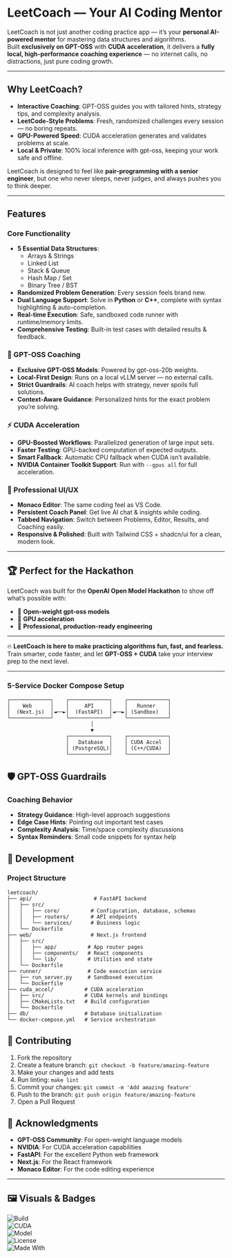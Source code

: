 # LeetCoach — Your AI Coding Mentor

<p align="center">
  <a href="https://github.com/user-attachments/assets/bad45dbf-e82b-4e34-931b-6f3ab1d1cb44">
  </a>
</p>


LeetCoach is not just another coding practice app — it’s your **personal AI-powered mentor** for mastering data structures and algorithms.  
Built **exclusively on GPT-OSS** with **CUDA acceleration**, it delivers a **fully local, high-performance coaching experience** — no internet calls, no distractions, just pure coding growth.  

---

## Why LeetCoach?  
- **Interactive Coaching**: GPT-OSS guides you with tailored hints, strategy tips, and complexity analysis.  
- **LeetCode-Style Problems**: Fresh, randomized challenges every session — no boring repeats.  
- **GPU-Powered Speed**: CUDA acceleration generates and validates problems at scale.  
- **Local & Private**: 100% local inference with gpt-oss, keeping your work safe and offline.  

LeetCoach is designed to feel like **pair-programming with a senior engineer**, but one who never sleeps, never judges, and always pushes you to think deeper.  

---

## Features  

### Core Functionality  
- **5 Essential Data Structures**:  
  - Arrays & Strings  
  - Linked List  
  - Stack & Queue  
  - Hash Map / Set  
  - Binary Tree / BST  
- **Randomized Problem Generation**: Every session feels brand new.  
- **Dual Language Support**: Solve in **Python** or **C++**, complete with syntax highlighting & auto-completion.  
- **Real-time Execution**: Safe, sandboxed code runner with runtime/memory limits.  
- **Comprehensive Testing**: Built-in test cases with detailed results & feedback.  

### 🤖 GPT-OSS Coaching  
- **Exclusive GPT-OSS Models**: Powered by gpt-oss-20b weights.  
- **Local-First Design**: Runs on a local vLLM server — no external calls.  
- **Strict Guardrails**: AI coach helps with strategy, never spoils full solutions.  
- **Context-Aware Guidance**: Personalized hints for the exact problem you’re solving.  

### ⚡ CUDA Acceleration  
- **GPU-Boosted Workflows**: Parallelized generation of large input sets.  
- **Faster Testing**: GPU-backed computation of expected outputs.  
- **Smart Fallback**: Automatic CPU fallback when CUDA isn’t available.  
- **NVIDIA Container Toolkit Support**: Run with `--gpus all` for full acceleration.  

### 🎨 Professional UI/UX  
- **Monaco Editor**: The same coding feel as VS Code.  
- **Persistent Coach Panel**: Get live AI chat & insights while coding.  
- **Tabbed Navigation**: Switch between Problems, Editor, Results, and Coaching easily.  
- **Responsive & Polished**: Built with Tailwind CSS + shadcn/ui for a clean, modern look.  

---

## 🏆 Perfect for the Hackathon  
LeetCoach was built for the **OpenAI Open Model Hackathon** to show off what’s possible with:  
- 🔹 **Open-weight gpt-oss models**  
- 🔹 **GPU acceleration**  
- 🔹 **Professional, production-ready engineering**  

---

🔥 **LeetCoach is here to make practicing algorithms fun, fast, and fearless.**  
Train smarter, code faster, and let **GPT-OSS + CUDA** take your interview prep to the next level.  

---

### 5-Service Docker Compose Setup
```
┌─────────────┐    ┌─────────────┐    ┌─────────────┐
│    Web      │    │     API     │    │   Runner    │
│  (Next.js)  │◄──►│  (FastAPI)  │◄──►│ (Sandbox)   │
└─────────────┘    └─────────────┘    └─────────────┘
                           │
                           ▼
                   ┌─────────────┐    ┌─────────────┐
                   │   Database  │    │ CUDA Accel  │
                   │ (PostgreSQL)│    │ (C++/CUDA)  │
                   └─────────────┘    └─────────────┘

```

## 🛡️ GPT-OSS Guardrails

### Coaching Behavior
- **Strategy Guidance**: High-level approach suggestions
- **Edge Case Hints**: Pointing out important test cases
- **Complexity Analysis**: Time/space complexity discussions
- **Syntax Reminders**: Small code snippets for syntax help

## 🔧 Development

### Project Structure
```
leetcoach/
├── api/                    # FastAPI backend
│   ├── src/
│   │   ├── core/          # Configuration, database, schemas
│   │   ├── routers/       # API endpoints
│   │   └── services/      # Business logic
│   └── Dockerfile
├── web/                   # Next.js frontend
│   ├── src/
│   │   ├── app/          # App router pages
│   │   ├── components/   # React components
│   │   └── lib/          # Utilities and state
│   └── Dockerfile
├── runner/               # Code execution service
│   ├── run_server.py     # Sandboxed execution
│   └── Dockerfile
├── cuda_accel/          # CUDA acceleration
│   ├── src/             # CUDA kernels and bindings
│   ├── CMakeLists.txt   # Build configuration
│   └── Dockerfile
├── db/                  # Database initialization
└── docker-compose.yml   # Service orchestration
```
## 🤝 Contributing

1. Fork the repository
2. Create a feature branch: `git checkout -b feature/amazing-feature`
3. Make your changes and add tests
4. Run linting: `make lint`
5. Commit your changes: `git commit -m 'Add amazing feature'`
6. Push to the branch: `git push origin feature/amazing-feature`
7. Open a Pull Request

## 🙏 Acknowledgments

- **GPT-OSS Community**: For open-weight language models
- **NVIDIA**: For CUDA acceleration capabilities
- **FastAPI**: For the excellent Python web framework
- **Next.js**: For the React framework
- **Monaco Editor**: For the code editing experience
---

## 🖼️ Visuals & Badges  

![Build](https://img.shields.io/badge/build-passing-brightgreen)  
![CUDA](https://img.shields.io/badge/CUDA-Accelerated-blue)  
![Model](https://img.shields.io/badge/GPT--OSS-20b-orange)  
![License](https://img.shields.io/badge/license-Apache%202.0-green)  
![Made With](https://img.shields.io/badge/Made%20With-%E2%9D%A4%20and%20GPT--OSS-red)  




